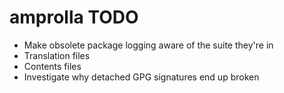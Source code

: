 amprolla TODO
=============

* Make obsolete package logging aware of the suite they're in
* Translation files
* Contents files
* Investigate why detached GPG signatures end up broken

